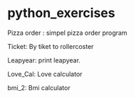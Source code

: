 # python_exercises

Pizza order : simpel pizza order program

Ticket: By tiket to rollercoster

Leapyear: print leapyear.

Love_Cal: Love calculator

bmi_2: Bmi calculator
